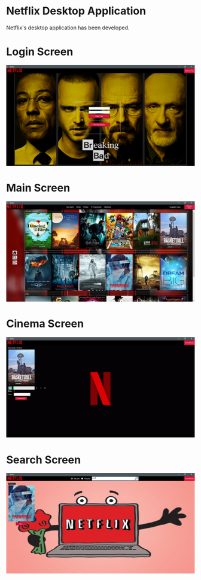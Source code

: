 # Netflix Desktop Application
Netflix's desktop application has been developed.

# Login Screen
![alt text](https://github.com/hrnbykbs/AllPictures/blob/main/NetflixDesktopApplication/login.png)

# Main Screen
![alt text](https://github.com/hrnbykbs/AllPictures/blob/main/NetflixDesktopApplication/mainPage.png)

# Cinema Screen
![alt text](https://github.com/hrnbykbs/AllPictures/blob/main/NetflixDesktopApplication/watched.png)

# Search Screen
![alt text](https://github.com/hrnbykbs/AllPictures/blob/main/NetflixDesktopApplication/search.png)
